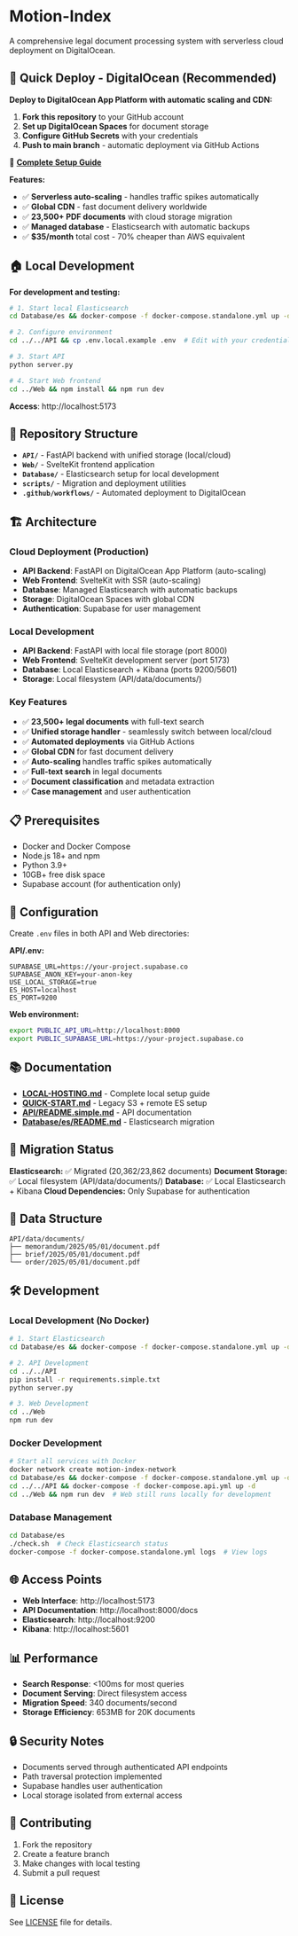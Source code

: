 # Motion-Index

A comprehensive legal document processing system with serverless cloud deployment on DigitalOcean.

## 🚀 Quick Deploy - DigitalOcean (Recommended)

**Deploy to DigitalOcean App Platform with automatic scaling and CDN:**

1. **Fork this repository** to your GitHub account
2. **Set up DigitalOcean Spaces** for document storage 
3. **Configure GitHub Secrets** with your credentials
4. **Push to main branch** - automatic deployment via GitHub Actions

📖 **[Complete Setup Guide](SETUP-DIGITALOCEAN.md)**

**Features:**
- ✅ **Serverless auto-scaling** - handles traffic spikes automatically
- ✅ **Global CDN** - fast document delivery worldwide  
- ✅ **23,500+ PDF documents** with cloud storage migration
- ✅ **Managed database** - Elasticsearch with automatic backups
- ✅ **$35/month** total cost - 70% cheaper than AWS equivalent

## 🏠 Local Development

**For development and testing:**

```bash
# 1. Start local Elasticsearch
cd Database/es && docker-compose -f docker-compose.standalone.yml up -d

# 2. Configure environment
cd ../../API && cp .env.local.example .env  # Edit with your credentials

# 3. Start API
python server.py

# 4. Start Web frontend
cd ../Web && npm install && npm run dev
```

**Access**: http://localhost:5173

## 📁 Repository Structure

- **`API/`** - FastAPI backend with unified storage (local/cloud)
- **`Web/`** - SvelteKit frontend application  
- **`Database/`** - Elasticsearch setup for local development
- **`scripts/`** - Migration and deployment utilities
- **`.github/workflows/`** - Automated deployment to DigitalOcean

## 🏗️ Architecture

### Cloud Deployment (Production)
- **API Backend**: FastAPI on DigitalOcean App Platform (auto-scaling)
- **Web Frontend**: SvelteKit with SSR (auto-scaling)
- **Database**: Managed Elasticsearch with automatic backups
- **Storage**: DigitalOcean Spaces with global CDN
- **Authentication**: Supabase for user management

### Local Development  
- **API Backend**: FastAPI with local file storage (port 8000)
- **Web Frontend**: SvelteKit development server (port 5173)
- **Database**: Local Elasticsearch + Kibana (ports 9200/5601)
- **Storage**: Local filesystem (API/data/documents/)

### Key Features
- ✅ **23,500+ legal documents** with full-text search
- ✅ **Unified storage handler** - seamlessly switch between local/cloud
- ✅ **Automated deployments** via GitHub Actions
- ✅ **Global CDN** for fast document delivery
- ✅ **Auto-scaling** handles traffic spikes automatically
- ✅ **Full-text search** in legal documents
- ✅ **Document classification** and metadata extraction
- ✅ **Case management** and user authentication

## 📋 Prerequisites

- Docker and Docker Compose
- Node.js 18+ and npm
- Python 3.9+
- 10GB+ free disk space
- Supabase account (for authentication only)

## 🔧 Configuration

Create `.env` files in both API and Web directories:

**API/.env:**
```env
SUPABASE_URL=https://your-project.supabase.co
SUPABASE_ANON_KEY=your-anon-key
USE_LOCAL_STORAGE=true
ES_HOST=localhost
ES_PORT=9200
```

**Web environment:**
```bash
export PUBLIC_API_URL=http://localhost:8000
export PUBLIC_SUPABASE_URL=https://your-project.supabase.co
```

## 📚 Documentation

- **[LOCAL-HOSTING.md](LOCAL-HOSTING.md)** - Complete local setup guide
- **[QUICK-START.md](QUICK-START.md)** - Legacy S3 + remote ES setup
- **[API/README.simple.md](API/README.simple.md)** - API documentation
- **[Database/es/README.md](Database/es/README.md)** - Elasticsearch migration

## 🔄 Migration Status

**Elasticsearch:** ✅ Migrated (20,362/23,862 documents)
**Document Storage:** ✅ Local filesystem (API/data/documents/)
**Database:** ✅ Local Elasticsearch + Kibana
**Cloud Dependencies:** Only Supabase for authentication

## 💾 Data Structure

```
API/data/documents/
├── memorandum/2025/05/01/document.pdf
├── brief/2025/05/01/document.pdf
└── order/2025/05/01/document.pdf
```

## 🛠️ Development

### Local Development (No Docker)
```bash
# 1. Start Elasticsearch
cd Database/es && docker-compose -f docker-compose.standalone.yml up -d

# 2. API Development
cd ../../API
pip install -r requirements.simple.txt
python server.py

# 3. Web Development
cd ../Web
npm run dev
```

### Docker Development
```bash
# Start all services with Docker
docker network create motion-index-network
cd Database/es && docker-compose -f docker-compose.standalone.yml up -d
cd ../../API && docker-compose -f docker-compose.api.yml up -d
cd ../Web && npm run dev  # Web still runs locally for development
```

### Database Management
```bash
cd Database/es
./check.sh  # Check Elasticsearch status
docker-compose -f docker-compose.standalone.yml logs  # View logs
```

## 🌐 Access Points

- **Web Interface**: http://localhost:5173
- **API Documentation**: http://localhost:8000/docs
- **Elasticsearch**: http://localhost:9200
- **Kibana**: http://localhost:5601

## 📊 Performance

- **Search Response**: <100ms for most queries
- **Document Serving**: Direct filesystem access
- **Migration Speed**: 340 documents/second
- **Storage Efficiency**: 653MB for 20K documents

## 🔒 Security Notes

- Documents served through authenticated API endpoints
- Path traversal protection implemented
- Supabase handles user authentication
- Local storage isolated from external access

## 🤝 Contributing

1. Fork the repository
2. Create a feature branch
3. Make changes with local testing
4. Submit a pull request

## 📄 License

See [LICENSE](LICENSE) file for details.